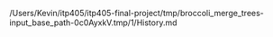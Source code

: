 /Users/Kevin/itp405/itp405-final-project/tmp/broccoli_merge_trees-input_base_path-0c0AyxkV.tmp/1/History.md